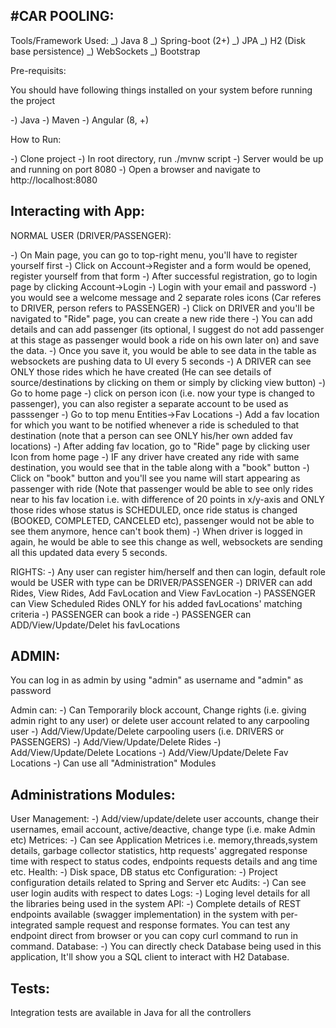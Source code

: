 ## #CAR POOLING:

Tools/Framework Used:
_) Java 8
_) Spring-boot (2+)
_) JPA
_) H2 (Disk base persistence)
_) WebSockets
_) Bootstrap

Pre-requisits:

You should have following things installed on your system before running the project

-) Java
-) Maven
-) Angular (8, +)

How to Run:

-) Clone project
-) In root directory, run ./mvnw script
-) Server would be up and running on port 8080
-) Open a browser and navigate to http://localhost:8080

## Interacting with App:

NORMAL USER (DRIVER/PASSENGER):

-) On Main page, you can go to top-right menu, you'll have to register yourself first
-) Click on Account->Register and a form would be opened, register yourself from that form
-) After successful registration, go to login page by clicking Account->Login
-) Login with your email and password
-) you would see a welcome message and 2 separate roles icons (Car referes to DRIVER, person refers to PASSENGER)
-) Click on DRIVER and you'll be navigated to "Ride" page, you can create a new ride there
-) You can add details and can add passenger (its optional, I suggest do not add passenger at this stage as passenger would book a ride on his own later on) and save the data.
-) Once you save it, you would be able to see data in the table as websockets are pushing data to UI every 5 seconds
-) A DRIVER can see ONLY those rides which he have created (He can see details of source/destinations by clicking on them or simply by clicking view button)
-) Go to home page
-) click on person icon (i.e. now your type is changed to passenger), you can also register a separate account to be used as passsenger
-) Go to top menu Entities->Fav Locations
-) Add a fav location for which you want to be notified whenever a ride is scheduled to that destination (note that a person can see ONLY his/her own added fav locations)
-) After adding fav location, go to "Ride" page by clicking user Icon from home page
-) IF any driver have created any ride with same destination, you would see that in the table along with a "book" button
-) Click on "book" button and you'll see you name will start appearing as passenger with ride (Note that passenger would be able to see only rides near to his fav location i.e. with difference of 20 points in x/y-axis and ONLY those rides whose status is SCHEDULED, once ride status is changed (BOOKED, COMPLETED, CANCELED etc), passenger would not be able to see them anymore, hence can't book them)
-) When driver is logged in again, he would be able to see this change as well, websockets are sending all this updated data every 5 seconds.

RIGHTS:
-) Any user can register him/herself and then can login, default role would be USER with type can be DRIVER/PASSENGER
-) DRIVER can add Rides, View Rides, Add FavLocation and View FavLocation
-) PASSENGER can View Scheduled Rides ONLY for his added favLocations' matching criteria
-) PASSENGER can book a ride
-) PASSENGER can ADD/View/Update/Delet his favLocations

## ADMIN:

You can log in as admin by using "admin" as username and "admin" as password

Admin can:
-) Can Temporarily block account, Change rights (i.e. giving admin right to any user) or delete user account related to any carpooling user
-) Add/View/Update/Delete carpooling users (i.e. DRIVERS or PASSENGERS)
-) Add/View/Update/Delete Rides
-) Add/View/Update/Delete Locations
-) Add/View/Update/Delete Fav Locations
-) Can use all "Administration" Modules

## Administrations Modules:

User Management:
-) Add/view/update/delete user accounts, change their usernames, email account, active/deactive, change type (i.e. make Admin etc)
Metrices:
-) Can see Application Metrices i.e. memory,threads,system details, garbage collector statistics, http requests' aggregated response time with respect to status codes, endpoints requests details and ang time etc.
Health:
-) Disk space, DB status etc
Configuration:
-) Project configuration details related to Spring and Server etc
Audits:
-) Can see user login audits with respect to dates
Logs:
-) Loging level details for all the libraries being used in the system
API:
-) Complete details of REST endpoints available (swagger implementation) in the system with per-integrated sample request and response formates. You can test any endpoint direct from browser or you can copy curl command to run in command.
Database:
-) You can directly check Database being used in this application, It'll show you a SQL client to interact with H2 Database.

## Tests:

Integration tests are available in Java for all the controllers
